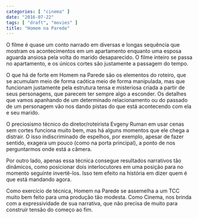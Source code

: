 ```yaml
---
categories: [ "cinema" ]
date: "2016-07-22"
tags: [ "draft", "movies" ]
title: "Homem na Parede"
---
```

O filme é quase um conto narrado em diversas e longas sequência que mostram os acontecimentos em um apartamento enquanto uma esposa aguarda ansiosa pela volta do marido desaparecido. O filme inteiro se passa no apartamento, e os únicos cortes são justamente a passagem do tempo.

O que há de forte em Homem na Parede são os elementos do roteiro, que se acumulam meio de forma caótica meio de forma manipulada, mas que funcionam justamente pela estrutura tensa e misteriosa criada a partir de seus personagens, que parecem ter sempre algo a esconder. Os detalhes que vamos apanhando de um determinado relacionamento ou do passado de um personagem vão nos dando pistas do que está acontecendo com ela e seu marido.

O preciosismo técnico do diretor/roteirista Evgeny Ruman em usar cenas sem cortes funciona muito bem, mas há alguns momentos que ele chega a distrair. O isso indiscriminado de espelhos, por exemplo, apesar de fazer sentido, exagera um pouco (como na porta principal), a ponto de nos perguntarmos onde está a câmera.

Por outro lado, apenas essa técnica consegue resultados narrativos tão dinâmicos, como posicionar dois interlocutores em uma posição para no momento seguinte invertê-los. Isso tem efeito na história em dizer quem é que está mandando agora.

Como exercício de técnica, Homem na Parede se assemelha a um TCC muito bem feito para uma produção tão modesta. Como Cinema, nos brinda com a expressividade de sua narrativa, que não precisa de muito para construir tensão do começo ao fim.
